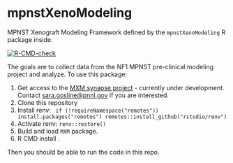 # mpnstXenoModeling
MPNST Xenograft Modeling Framework defined by the `mpnstXenoModeling` R package inside.
 <!-- badges: start -->
  [![R-CMD-check](https://github.com/sgosline/mpnstXenoModeling/workflows/R-CMD-check/badge.svg)](https://github.com/sgosline/mpnstXenoModeling/actions)
  <!-- badges: end -->
  
The goals are to collect data from the NF1 MPNST pre-clinical modeling project and analyze. To use this package:

1. Get access to the [MXM synapse project](https://www.synapse.org/#!Synapse:syn21984813/wiki/602362) - currently under development. Contact sara.gosline@pnnl.gov if you are interested.
2. Clone this repository 
3. Install renv: ```
if (!requireNamespace("remotes"))
  install.packages("remotes")
  remotes::install_github("rstudio/renv")```
  4. Activate renv: ```renv::restore()```
  5. Build and load `MXM` package. 
  6. R CMD install .

  Then you should be able to run the code in this repo.

